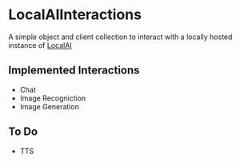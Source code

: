 # LocalAIInteractions
A simple object and client collection to interact with a locally hosted instance of [LocalAI](https://localai.io/)
## Implemented Interactions
* Chat
* Image Recogniction
* Image Generation

## To Do
* TTS
